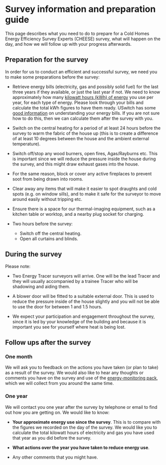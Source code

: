 
# Survey information and preparation guide

This page describes what you need to do to prepare for a Cold Homes Energy
Efficiency Survey Experts (CHEESE) survey, what will happen on the day, and how
we will follow up with your progress afterwards.

<a name="preparation"></a>
## Preparation for the survey

In order for us to conduct an efficient and successful survey, we need you to
make some preparations before the survey:

- Retrieve energy bills (electricity, gas and possibly solid fuel) for the last
  three years if they available, or just the last year if not. We need to know
  approximately how many [kilowatt hours (kWh) of
  energy](https://www.ovoenergy.com/guides/energy-guides/what-is-a-kwh-kw-and-kwh-explained.html)
  you use per year, for each type of energy. Please look through your bills and
  calculate the total kWh figures to have them ready. USwitch has some [good
  information](https://www.uswitch.com/gas-electricity/guides/energy-bills/) on
  understanding your energy bills. If you are not sure how to do this, then we
  can calculate them after the survey with you.

- Switch on the central heating for a period of at least 24 hours before the
  survey to warm the fabric of the house up (this is to create a difference of
  at least 10 degrees between the house and the ambient external temperature).

- Switch off/stop any wood burners, open fires, Agas/Rayburns etc. This is
  important since we will reduce the pressure inside the house during the
  survey, and this might draw exhaust gases into the house.

- For the same reason, block or cover any active fireplaces to prevent soot from
  being drawn into rooms.

- Clear away any items that will make it easier to spot draughts and cold spots
  (e.g. on window sills), and to make it safe for the surveyor to move around
  easily without tripping etc.

- Ensure there is a space for our thermal-imaging equipment, such as a kitchen
  table or worktop, and a nearby plug socket for charging.

- Two hours before the survey:
    * Switch off the central heating.
    * Open all curtains and blinds.

## During the survey

Please note:

- Two Energy Tracer surveyors will arrive. One will be the lead Tracer and they
  will usually accompanied by a trainee Tracer who will be shadowing and aiding
  them.

- A blower door will be fitted to a suitable external door. This is used to
  reduce the pressure inside of the house slightly and you will not be able to
  use the door for between 1 and 1.5 hours.

- We expect your participation and engagement throughout the survey, since it
  is led by your knowledge of the building and because it is important you see
  for yourself where heat is being lost.

<a name="follow-ups"></a>
## Follow ups after the survey

### One month

We will ask you to feedback on the actions you have taken (or plan to take) as
a result of the survey. We would also like to hear any thoughts or comments you
have on the survey and use of the [energy-monitoring pack](/energy-pack), which
we will collect from you around the same time.

### One year

We will contact you one year after the survey by telephone or email to find out
how you are getting on. We would like to know:

- **Your approximate energy use since the survey**. This is to compare with
  the figures we recorded on the day of the survey. We would like you to
  calculate the total kilowatt hours of electricity and gas you have used that
  year as you did before the survey.

- **What actions over the year you have taken to reduce energy use**.

- Any other comments that you might have.
